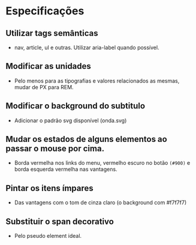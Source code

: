 # Especificações

## Utilizar tags semânticas

- nav, article, ul e outras. Utilizar aria-label quando possível.

## Modificar as unidades

- Pelo menos para as tipografias e valores relacionados as mesmas, mudar de PX para REM.

## Modificar o background do subtitulo

- Adicionar o padrão svg disponível (onda.svg)

## Mudar os estados de alguns elementos ao passar o mouse por cima.

- Borda vermelha nos links do menu, vermelho escuro no botão ``(#900)`` e borda esquerda vermelha nas vantagens.

## Pintar os itens ímpares

- Das vantagens com o tom de cinza claro (o background com #f7f7f7)

## Substituir o span decorativo

- Pelo pseudo element ideal.